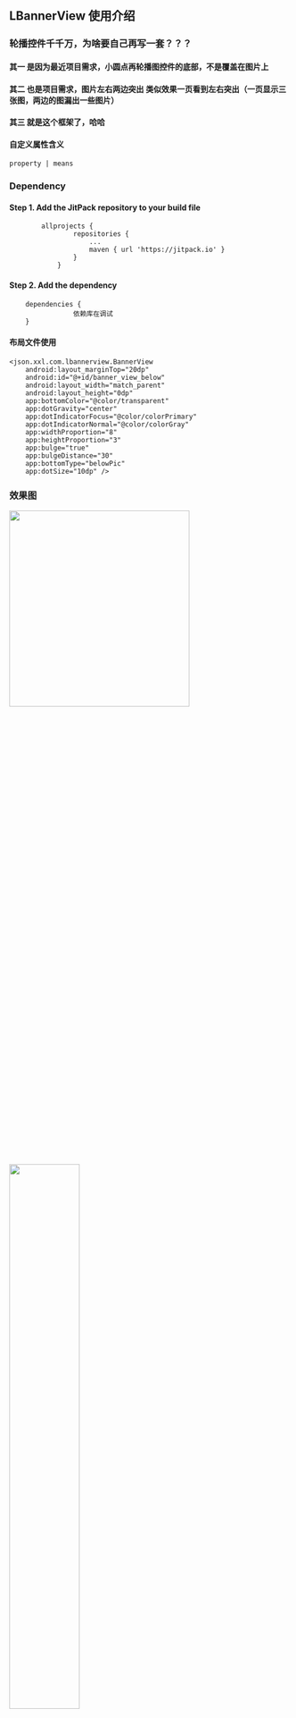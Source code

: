 ## LBannerView 使用介绍

### 轮播控件千千万，为啥要自己再写一套？？？

#### 其一 是因为最近项目需求，小圆点再轮播图控件的底部，不是覆盖在图片上

#### 其二 也是项目需求，图片左右两边突出 类似效果一页看到左右突出（一页显示三张图，两边的图漏出一些图片）

#### 其三 就是这个框架了，哈哈

        
#### 自定义属性含义

    property | means
    
    
    
### Dependency

#### Step 1. Add the JitPack repository to your build file
    
```
        allprojects {
                repositories {
                    ...
                    maven { url 'https://jitpack.io' }
                }
            }
```
#### Step 2. Add the dependency

```
    dependencies {
       	        依赖库在调试
	}
```



#### 布局文件使用

    <json.xxl.com.lbannerview.BannerView
        android:layout_marginTop="20dp"
        android:id="@+id/banner_view_below"
        android:layout_width="match_parent"
        android:layout_height="0dp"
        app:bottomColor="@color/transparent"
        app:dotGravity="center"
        app:dotIndicatorFocus="@color/colorPrimary"
        app:dotIndicatorNormal="@color/colorGray"
        app:widthProportion="8"
        app:heightProportion="3"
        app:bulge="true"
        app:bulgeDistance="30"
        app:bottomType="belowPic"
        app:dotSize="10dp" />
        

### 效果图


<img src="https://github.com/fazhongxu/IBannerView/blob/master/images/screenshot.png" width="80%" height="30%">


<img src="https://github.com/fazhongxu/IBannerView/blob/master/images/screenshot_below.png" width="50%" height="50%" margin:0 auto>

